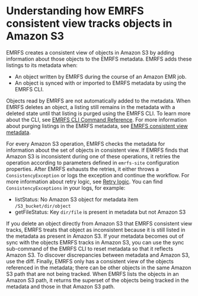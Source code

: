 # Understanding how EMRFS consistent view tracks objects in Amazon S3<a name="emrfs-files-tracked"></a>

EMRFS creates a consistent view of objects in Amazon S3 by adding information about those objects to the EMRFS metadata\. EMRFS adds these listings to its metadata when:
+  An object written by EMRFS during the course of an Amazon EMR job\.
+  An object is synced with or imported to EMRFS metadata by using the EMRFS CLI\.

Objects read by EMRFS are not automatically added to the metadata\. When EMRFS deletes an object, a listing still remains in the metadata with a deleted state until that listing is purged using the EMRFS CLI\. To learn more about the CLI, see [EMRFS CLI Command Reference](emrfs-cli-reference.md)\. For more information about purging listings in the EMRFS metadata, see [EMRFS consistent view metadata](emrfs-metadata.md)\.

For every Amazon S3 operation, EMRFS checks the metadata for information about the set of objects in consistent view\. If EMRFS finds that Amazon S3 is inconsistent during one of these operations, it retries the operation according to parameters defined in `emrfs-site` configuration properties\. After EMRFS exhausts the retries, it either throws a `ConsistencyException` or logs the exception and continue the workflow\. For more information about retry logic, see [Retry logic](emrfs-retry-logic.md)\. You can find `ConsistencyExceptions` in your logs, for example:
+  listStatus: No Amazon S3 object for metadata item `/S3_bucket/dir/object`
+  getFileStatus: Key `dir/file` is present in metadata but not Amazon S3

If you delete an object directly from Amazon S3 that EMRFS consistent view tracks, EMRFS treats that object as inconsistent because it is still listed in the metadata as present in Amazon S3\. If your metadata becomes out of sync with the objects EMRFS tracks in Amazon S3, you can use the sync sub\-command of the EMRFS CLI to reset metadata so that it reflects Amazon S3\. To discover discrepancies between metadata and Amazon S3, use the diff\. Finally, EMRFS only has a consistent view of the objects referenced in the metadata; there can be other objects in the same Amazon S3 path that are not being tracked\. When EMRFS lists the objects in an Amazon S3 path, it returns the superset of the objects being tracked in the metadata and those in that Amazon S3 path\.